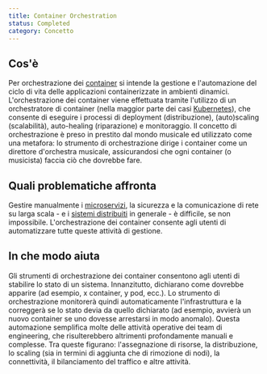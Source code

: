 ```yaml
---
title: Container Orchestration
status: Completed
category: Concetto
---
```


## Cos'è
Per orchestrazione dei [container](/it/container/) si intende la gestione e l'automazione del ciclo di vita delle applicazioni containerizzate in ambienti dinamici.
L'orchestrazione dei container viene effettuata tramite l'utilizzo di un orchestratore di container (nella maggior parte dei casi [Kubernetes](/it/kubernetes)), che consente di eseguire i processi di deployment (distribuzione), (auto)scaling (scalabilità), auto-healing (riparazione) e monitoraggio.
Il concetto di orchestrazione è preso in prestito dal mondo musicale ed utilizzato come una metafora:
lo strumento di orchestrazione dirige i container come un direttore d'orchestra musicale, assicurandosi che ogni container (o musicista) faccia ciò che dovrebbe fare.



## Quali problematiche affronta
Gestire manualmente i [microservizi](/it/microservices-architecture), la sicurezza e la comunicazione di rete su larga scala - e i [sistemi distribuiti](/it/distributed-systems) in generale - è difficile, se non impossibile.
L'orchestrazione dei container consente agli utenti di automatizzare tutte queste attività di gestione.

## In che modo aiuta
Gli strumenti di orchestrazione dei container consentono agli utenti di stabilire lo stato di un sistema.
Innanzitutto, dichiarano come dovrebbe apparire (ad esempio, x container, y pod, ecc.).
Lo strumento di orchestrazione monitorerà quindi automaticamente l'infrastruttura e la correggerà se lo stato devia da quello dichiarato (ad esempio, avvierà un nuovo container se uno dovesse arrestarsi in modo anomalo).
Questa automazione semplifica molte delle attività operative dei team di engineering, che risulterebbero altrimenti profondamente manuali e complesse. Tra queste figurano: l'assegnazione di risorse, la distribuzione, lo scaling (sia in termini di aggiunta che di rimozione di nodi), la connettività, il bilanciamento del traffico e altre attività.
